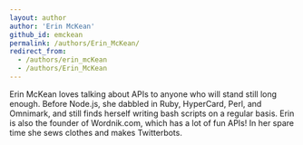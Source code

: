 ```yaml
---
layout: author
author: 'Erin McKean'
github_id: emckean
permalink: /authors/Erin_McKean/
redirect_from:
  - /authors/erin_mcKean
  - /authors/Erin_McKean
---
```


Erin McKean loves talking about APIs to anyone who will stand still long enough. Before Node.js, she dabbled in Ruby, HyperCard, Perl, and Omnimark, and still finds herself writing bash scripts on a regular basis. Erin is also the founder of Wordnik.com, which has a lot of fun APIs! In her spare time she sews clothes and makes Twitterbots.